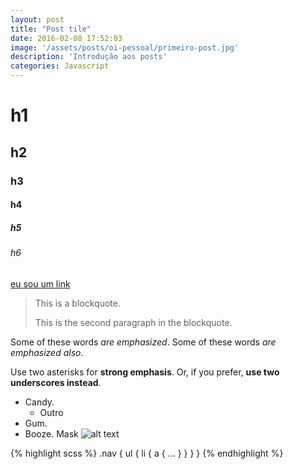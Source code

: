 ```yaml
---
layout: post
title: "Post tile"
date: 2016-02-08 17:52:03
image: '/assets/posts/oi-pessoal/primeiro-post.jpg'
description: 'Introdução aos posts'
categories: Javascript
---
```


# h1

## h2

### h3

#### h4

##### h5

###### h6

[eu sou um link](#vou)

> This is a blockquote.
> 
> This is the second paragraph in the blockquote.

Some of these words *are emphasized*.
Some of these words _are emphasized also_.

Use two asterisks for **strong emphasis**.
Or, if you prefer, __use two underscores instead__.

- Candy.
	+ Outro
- Gum.
- Booze.
Mask
![alt text](/path/to/img.jpg "Title")

{% highlight scss %}
.nav {
    ul {
        li {
            a { 
                ...
            }
        }
    }
}
{% endhighlight %}